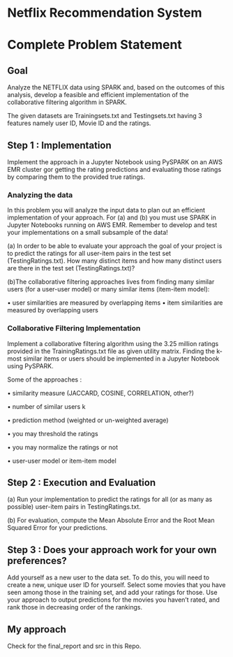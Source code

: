 # Netflix Recommendation System

# Complete Problem Statement

## Goal 

Analyze the NETFLIX data using SPARK  and, based on the outcomes of this analysis, develop a feasible and efficient implementation of the collaborative filtering algorithm in SPARK. 


The given datasets are Trainingsets.txt and Testingsets.txt having 3 features namely user ID, Movie ID and the ratings. 

## Step 1 : Implementation 

Implement the approach in a Jupyter Notebook using PySPARK on an AWS EMR cluster gor getting the rating predictions and evaluating those ratings by comparing them to the provided true ratings.


### Analyzing the data

In this problem you will analyze the input data to plan out an efficient  implementation of your approach. For (a) and (b) you must use SPARK in Jupyter Notebooks running on AWS EMR. Remember to develop and test your implementations on a small subsample of the data!

(a) In order to be able to evaluate your approach the goal of your project is to predict the ratings for all user-item pairs in the test set (TestingRatings.txt). How many distinct items and how many distinct users are there in the test set (TestingRatings.txt)? 

(b)The collaborative filtering approaches lives from finding many similar users (for a user-user model) or many similar items (item-item model): 

• user similarities are measured by overlapping items
• item similarities are measured by overlapping users 

### Collaborative Filtering Implementation

Implement a collaborative filtering algorithm using the 3.25 million ratings provided in the TrainingRatings.txt file as given utility matrix. Finding the k-most similar items or users should be implemented in a Jupyter Notebook using PySPARK.

Some of the approaches :

• similarity measure (JACCARD, COSINE, CORRELATION, other?)

• number of similar users k 

• prediction method (weighted or un-weighted average) 

• you may threshold the ratings 

• you may normalize the ratings or not 

• user-user model or item-item model 

## Step 2 : Execution and Evaluation 

(a) Run your implementation to predict the ratings for all (or as many as possible) user-item pairs in TestingRatings.txt. 

(b) For evaluation, compute the Mean Absolute Error and the Root Mean Squared Error for your predictions. 
 
## Step 3 : Does your approach work for your own preferences?

Add yourself as a new user to the data set. To do this, you will need to create a new, unique user ID for yourself. Select some movies that you have seen among those in the training set, and add your ratings for those. Use your approach to output predictions for the movies you haven’t rated, and rank those in decreasing order of the rankings.

## My approach

Check for the final_report and src in this Repo.  